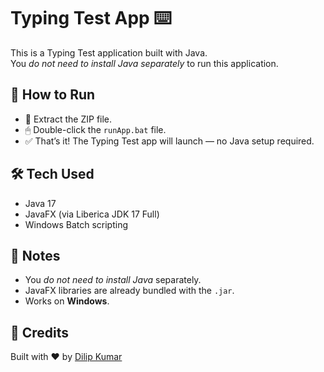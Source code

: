 # Typing Test App ⌨️

This is a Typing Test application built with Java.  
You *do not need to install Java separately* to run this application.

## 🚀 How to Run

- 📂 Extract the ZIP file.
- 🖱 Double-click the `runApp.bat` file.
- ✅ That’s it! The Typing Test app will launch — no Java setup required.

## 🛠 Tech Used

- Java 17  
- JavaFX (via Liberica JDK 17 Full)  
- Windows Batch scripting

## 📌 Notes

- You *do not need to install Java* separately.
- JavaFX libraries are already bundled with the `.jar`.
- Works on **Windows**.

## 🙌 Credits

Built with ❤ by [Dilip Kumar](https://github.com/DILIPKUMAR2006)
